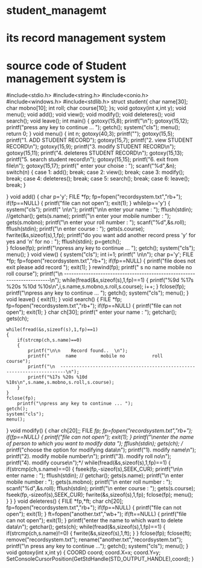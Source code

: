 # student_managemt
# its record management system
# source code of Student management system is 
#include<stdio.h>
#include<string.h>
#include<conio.h>
#include<windows.h>
#include<stdlib.h>
struct student{
	char name[30];
	char mobno[10];
	int roll;
	char course[10];
}s;
void gotoxy(int x,int y);
void menu();
void add();
void view();
void modify();
void deleteres();
void search();
void leave();
int main()
{
	gotoxy(15,8);
	printf("<!-- student record management system -->\n");
	gotoxy(15,12);
		printf("press any key to continue ...	");
	getch();
	system("cls");
	menu();
	return 0;
}
void menu()
{
	int n;
	gotoxy(40,3);
	printf("<!-- Menu -->");
	gotoxy(15,5);
		printf("1. ADD STUDENT RECORD");
		gotoxy(15,7);
	printf("2. view STUDENT RECORD\n");
	gotoxy(15,9);
	printf("3. modify STUDENT RECORD\n");
	gotoxy(15,11);
	printf("4. deleteres STUDENT RECORD\n");
	gotoxy(15,13);
	printf("5. search student record\n");
	gotoxy(15,15);
	printf("6. exit from file\n");
	gotoxy(15,17);
		printf("		enter your choise :	");
		scanf("%d",&n);
	switch(n)
	{
		case 1:
			add();
			break;
		case 2:
			view();
			break;
		case 3:
			modify();
			break;
		case 4:
			deleteres();
			break;
		case 5:
			search();
			break;
		case 6:
			leave();
			break;
	}
		
}
void add()
{
	char p='y';
	FILE *fp;
	fp=fopen("recordsystem.txt","rb+");
	if(fp==NULL)
	{
		printf("file can not open");
		exit(1);
	}
	while(p=='y')
	{
			system("cls");
		printf("	<!--adding record-->	\n\n");
		printf("\n\n	enter your name :	");
		fflush(stdin);
		//getchar();
		gets(s.name);
		printf("\n	enter your mobile number :	");
		gets(s.mobno);
		printf("\n	enter your roll number :	");
		scanf("%d",&s.roll);
		fflush(stdin);
		printf("\n	enter course :	");
		gets(s.course);
		fwrite(&s,sizeof(s),1,fp);
		printf("do you want add another record press 'y' for yes and 'n' for no  : ");
		fflush(stdin);
		p=getch();	
	}
	fclose(fp);
		printf("\npress any key to continue ...	");
	getch();
	system("cls");
	menu();	
}
void view()
{
	system("cls");
	int i=1;
	printf("	<!--viewing record-->	\n\n");
	char p='y';
	FILE *fp;
	fp=fopen("recordsystem.txt","rb+");
	if(fp==NULL)
	{
		printf("file does not exit please add record ");
		exit(1);
	}
	rewind(fp);
	printf("	s no	  name		   mobile no	      roll	   course");
	printf("\n  ------------------------------------------------------------------------\n");
	while(fread(&s,sizeof(s),1,fp)==1)
	{
		printf("%9d %17s %20s %10d %10s\n",i,s.name,s.mobno,s.roll,s.course);
		i++;
	}
	fclose(fp);
		printf("\npress any key to continue ...	");
	getch();
	system("cls");
	menu();
}
void leave()
{
	exit(1);
}
void search()
{
	FILE *fp;
	fp=fopen("recordsystem.txt","rb+");
	if(fp==NULL)
	{
		printf("file can not open");
		exit(1);
	}
	char ch[30];
	printf("	enter your name :	");
	getchar();
	gets(ch);
	
	while(fread(&s,sizeof(s),1,fp)==1)
	{
		if(strcmp(ch,s.name)==0)
		{
			printf("\n\n	Record found..	\n");
			printf("	  name		   mobile no	      roll	  course");
			printf("\n  ------------------------------------------------------------------------\n");
			printf("%17s %20s %10d %10s\n",s.name,s.mobno,s.roll,s.course);
		}
	}
	fclose(fp);
		printf("\npress any key to continue ...	");
	getch();
	system("cls");
	menu();
}
void modify()
{
	char ch[20];;
	FILE *fp;
	fp=fopen("recordsystem.txt","rb+");
	if(fp==NULL)
	{
		printf("file can not open");
		exit(1);
	}
	printf("\nenter the name of person to which you want to modify data ");
	fflush(stdin);
	gets(ch);
/*	printf("choose the option for modifying data\n");
	printf("1). modify name\n");
	printf("2). modify mobile number\n");
	printf("3). modify roll no\n");
	printf("4). modify course\n");*/
	while(fread(&s,sizeof(s),1,fp)==1)
	{
		if(strcmp(ch,s.name)==0)
		{
			fseek(fp,-sizeof(s),SEEK_CUR);
			printf("\n\n	enter name :	");
		fflush(stdin);
	//	getchar();
		gets(s.name);
		printf("\n	enter mobile number :	");
		gets(s.mobno);
		printf("\n	enter roll number :	");
		scanf("%d",&s.roll);
		fflush(stdin);
		printf("\n	enter course :	");
		gets(s.course);
		fseek(fp,-sizeof(s),SEEK_CUR);
		fwrite(&s,sizeof(s),1,fp);
		fclose(fp);
		menu();
		}
	}
}
void deleteres()
{
	FILE *fp,*ft;
	char ch[20];
	fp=fopen("recordsystem.txt","rb+");
	if(fp==NULL)
	{
		printf("file can not open");
		exit(1);
	}
	ft=fopen("another.txt","wb+");
	if(ft==NULL)
	{
		printf("file can not open");
		exit(1);
	}
	printf("enter the name to which want to delete data\n");
	getchar();
	gets(ch);
	while(fread(&s,sizeof(s),1,fp)==1)
	{
		if(strcmp(ch,s.name)!=0)
		{
		fwrite(&s,sizeof(s),1,ft);
		}
	}
			fclose(fp);
		fclose(ft);
		remove("recordsystem.txt");
		rename("another.txt","recordsystem.txt");
	printf("\n press any key to continue ...");
	getch();
	system("cls");
	menu();	
}
void gotoxy(int x,int y)
{
	COORD coord;
	coord.X=x;
	coord.Y=y;
	SetConsoleCursorPosition(GetStdHandle(STD_OUTPUT_HANDLE),coord);
}

